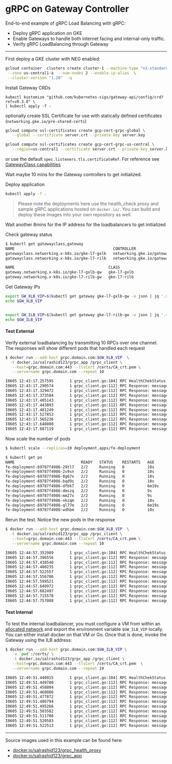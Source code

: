 # gRPC on Gateway Controller

End-to-end example of gRPC Load Balancing with gRPC:

* Deploy gRPC application on GKE
* Enable Gateways to handle both internet facing and internal-only traffic.
* Verify gRPC LoadBalancing through Gateway

---

First deploy a GKE cluster with NEG enabled:

```bash
gcloud container  clusters create cluster-1 --machine-type "n1-standard-2" \
 --zone us-central1-a  --num-nodes 2 --enable-ip-alias  \
 --cluster-version "1.20"  -q
```

Install Gateway CRDs

```
kubectl kustomize "github.com/kubernetes-sigs/gateway-api/config/crd?ref=v0.3.0" \
| kubectl apply -f -
```


optionally create SSL Certificate for use with statically defined certificates (`networking.gke.io/pre-shared-certs`)

```bash
gcloud compute ssl-certificates create gcp-cert-grpc-global \
   --global --certificate server.crt --private-key server.key 

gcloud compute ssl-certificates create gcp-cert-grpc-us-central \
   --region=us-central1 --certificate server.crt --private-key server.key 
```

or use the default `spec.listeners.tls.certificateRef`.   For reference see [GatewayClass capabilities](https://cloud.google.com/kubernetes-engine/docs/how-to/gatewayclass-capabilities#gateway)

Wait maybe 10 mins for the Gateway controllers to get initialized.

Deploy application

```bash
kubectl apply -f .
```

> Please note the deployments here use the health_check proxy and sample gRPC applications hosted on `docker.io/`.  You can build and deploy these images into your own repository as well.

Wait another 8mins for the IP address for the loadbalancers to get initialized

Check gateway status

```bash
$ kubectl get gatewayclass,gateway
NAME                                           CONTROLLER
gatewayclass.networking.x-k8s.io/gke-l7-gxlb   networking.gke.io/gateway
gatewayclass.networking.x-k8s.io/gke-l7-rilb   networking.gke.io/gateway

NAME                                         CLASS
gateway.networking.x-k8s.io/gke-l7-gxlb-gw   gke-l7-gxlb
gateway.networking.x-k8s.io/gke-l7-rilb-gw   gke-l7-rilb
```


Get Gateway IPs

```bash
export GW_XLB_VIP=$(kubectl get gateway gke-l7-gxlb-gw -o json | jq '.status.addresses[].value' -r)
echo $GW_XLB_VIP


export GW_ILB_VIP=$(kubectl get gateway gke-l7-rilb-gw -o json | jq '.status.addresses[].value' -r)
echo $GW_ILB_VIP
```

#### Test External

Verify external loadbalancing by transmitting 10 RPCs over one channel.  The responses will show different pods that handled each request

```bash
$ docker run --add-host grpc.domain.com:$GW_XLB_VIP  \
  -t docker.io/salrashid123/grpc_app /grpc_client \
   --host=grpc.domain.com:443 --tlsCert /certs/CA_crt.pem \
   --servername grpc.domain.com --repeat 10

I0605 12:43:17.257595       1 grpc_client.go:104] RPC HealthChekStatus: SERVING
I0605 12:43:17.290574       1 grpc_client.go:112] RPC Response: message:"Hello unary RPC msg   from hostname fe-deployment-69787f4986-ql77m"
I0605 12:43:17.329472       1 grpc_client.go:112] RPC Response: message:"Hello unary RPC msg   from hostname fe-deployment-69787f4986-ql77m"
I0605 12:43:17.373584       1 grpc_client.go:112] RPC Response: message:"Hello unary RPC msg   from hostname fe-deployment-69787f4986-ql77m"
I0605 12:43:17.405143       1 grpc_client.go:112] RPC Response: message:"Hello unary RPC msg   from hostname fe-deployment-69787f4986-ql77m"
I0605 12:43:17.443893       1 grpc_client.go:112] RPC Response: message:"Hello unary RPC msg   from hostname fe-deployment-69787f4986-dfbk7"
I0605 12:43:17.481249       1 grpc_client.go:112] RPC Response: message:"Hello unary RPC msg   from hostname fe-deployment-69787f4986-ql77m"
I0605 12:43:17.527853       1 grpc_client.go:112] RPC Response: message:"Hello unary RPC msg   from hostname fe-deployment-69787f4986-dfbk7"
I0605 12:43:17.565236       1 grpc_client.go:112] RPC Response: message:"Hello unary RPC msg   from hostname fe-deployment-69787f4986-dfbk7"
I0605 12:43:17.648080       1 grpc_client.go:112] RPC Response: message:"Hello unary RPC msg   from hostname fe-deployment-69787f4986-ql77m"
I0605 12:43:17.687119       1 grpc_client.go:112] RPC Response: message:"Hello unary RPC msg   from hostname fe-deployment-69787f4986-ql77m
```

Now scale the number of pods

```bash
$ kubectl scale --replicas=10 deployment.apps/fe-deployment

$ kubectl get po
NAME                             READY   STATUS    RESTARTS   AGE
fe-deployment-69787f4986-29tl7   2/2     Running   0          10s
fe-deployment-69787f4986-2v9sn   2/2     Running   0          10s
fe-deployment-69787f4986-8g67x   2/2     Running   0          10s
fe-deployment-69787f4986-bqd9s   2/2     Running   0          10s
fe-deployment-69787f4986-dfbk7   2/2     Running   0          6m19s
fe-deployment-69787f4986-dmszq   2/2     Running   0          9s
fe-deployment-69787f4986-mm27x   2/2     Running   0          9s
fe-deployment-69787f4986-nkzqm   2/2     Running   0          10s
fe-deployment-69787f4986-ql77m   2/2     Running   0          6m19s
fe-deployment-69787f4986-wdhbm   2/2     Running   0          10s
```

Rerun the test. Notice the new pods in the response

```bash
$ docker run --add-host grpc.domain.com:$GW_XLB_VIP  \
  -t docker.io/salrashid123/grpc_app /grpc_client \
   --host=grpc.domain.com:443 --tlsCert /certs/CA_crt.pem \
   --servername grpc.domain.com --repeat 10

I0605 12:44:57.352989       1 grpc_client.go:104] RPC HealthChekStatus: SERVING
I0605 12:44:57.396556       1 grpc_client.go:112] RPC Response: message:"Hello unary RPC msg   from hostname fe-deployment-69787f4986-nkzqm"
I0605 12:44:57.438540       1 grpc_client.go:112] RPC Response: message:"Hello unary RPC msg   from hostname fe-deployment-69787f4986-8g67x"
I0605 12:44:57.480235       1 grpc_client.go:112] RPC Response: message:"Hello unary RPC msg   from hostname fe-deployment-69787f4986-29tl7"
I0605 12:44:57.522557       1 grpc_client.go:112] RPC Response: message:"Hello unary RPC msg   from hostname fe-deployment-69787f4986-ql77m"
I0605 12:44:57.556786       1 grpc_client.go:112] RPC Response: message:"Hello unary RPC msg   from hostname fe-deployment-69787f4986-8g67x"
I0605 12:44:57.599521       1 grpc_client.go:112] RPC Response: message:"Hello unary RPC msg   from hostname fe-deployment-69787f4986-dfbk7"
I0605 12:44:57.640972       1 grpc_client.go:112] RPC Response: message:"Hello unary RPC msg   from hostname fe-deployment-69787f4986-bqd9s"
I0605 12:44:57.682497       1 grpc_client.go:112] RPC Response: message:"Hello unary RPC msg   from hostname fe-deployment-69787f4986-bqd9s"
I0605 12:44:57.715570       1 grpc_client.go:112] RPC Response: message:"Hello unary RPC msg   from hostname fe-deployment-69787f4986-ql77m"
I0605 12:44:57.757088       1 grpc_client.go:112] RPC Response: message:"Hello unary RPC msg   from hostname fe-deployment-69787f4986-wdh
```

#### Test Internal

To test the internal loadbalancer, you must configure a VM from within an [allocated network](https://cloud.google.com/load-balancing/docs/l7-internal/setting-up-l7-internal#configuring_the_proxy-only_subnet) and export the environment variable `$GW_ILB_VIP` locally.  You can either install docker on that VM or Go.  Once that is done, invoke the Gateway using the ILB address:

```bash
$ docker run --add-host grpc.domain.com:$GW_ILB_VIP \
   -v `pwd`:/certs/ \
   -t docker.io/salrashid123/grpc_app /grpc_client \
   --host=grpc.domain.com:443 --tlsCert /certs/CA_crt.pem  \
   --servername grpc.domain.com --repeat 10

I0605 12:49:51.440915       1 grpc_client.go:104] RPC HealthChekStatus: SERVING
I0605 12:49:51.449780       1 grpc_client.go:112] RPC Response: message:"Hello unary RPC msg   from hostname fe-deployment-69787f4986-ql77m"
I0605 12:49:51.458804       1 grpc_client.go:112] RPC Response: message:"Hello unary RPC msg   from hostname fe-deployment-69787f4986-bqd9s"
I0605 12:49:51.468086       1 grpc_client.go:112] RPC Response: message:"Hello unary RPC msg   from hostname fe-deployment-69787f4986-wdhbm"
I0605 12:49:51.477872       1 grpc_client.go:112] RPC Response: message:"Hello unary RPC msg   from hostname fe-deployment-69787f4986-2v9sn"
I0605 12:49:51.486794       1 grpc_client.go:112] RPC Response: message:"Hello unary RPC msg   from hostname fe-deployment-69787f4986-mm27x"
I0605 12:49:51.495266       1 grpc_client.go:112] RPC Response: message:"Hello unary RPC msg   from hostname fe-deployment-69787f4986-dfbk7"
I0605 12:49:51.503582       1 grpc_client.go:112] RPC Response: message:"Hello unary RPC msg   from hostname fe-deployment-69787f4986-29tl7"
I0605 12:49:51.511708       1 grpc_client.go:112] RPC Response: message:"Hello unary RPC msg   from hostname fe-deployment-69787f4986-8g67x"
I0605 12:49:51.520583       1 grpc_client.go:112] RPC Response: message:"Hello unary RPC msg   from hostname fe-deployment-69787f4986-nkzqm"
I0605 12:49:51.522513       1 grpc_client.go:112] RPC Response: message:"Hello unary RPC msg   from hostname fe-deployment-69787f4986-dmszq"
```

---

Source images used in this example can be found here:
  - [docker.io/salrashid123/grpc_health_proxy](https://github.com/salrashid123/grpc_health_proxy)
  - [docker.io/salrashid123/grpc_app](https://github.com/salrashid123/grpc_health_proxy/tree/master/example)

